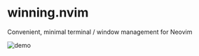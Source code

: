 # winning.nvim
Convenient, minimal terminal / window management for Neovim

![demo](https://imgur.com/a/VPh34CX)
